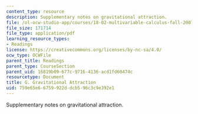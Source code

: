 ```yaml
---
content_type: resource
description: Supplementary notes on gravitational attraction.
file: /ol-ocw-studio-app/courses/18-02-multivariable-calculus-fall-2007/759e65e66759922ddcb596c3c9e392e1_gravitnl_attracn.pdf
file_size: 171714
file_type: application/pdf
learning_resource_types:
- Readings
license: https://creativecommons.org/licenses/by-nc-sa/4.0/
ocw_type: OCWFile
parent_title: Readings
parent_type: CourseSection
parent_uid: 16819b09-677c-9716-4136-acd1fd60474c
resourcetype: Document
title: G. Gravitational Attraction
uid: 759e65e6-6759-922d-dcb5-96c3c9e392e1
---
```

Supplementary notes on gravitational attraction.